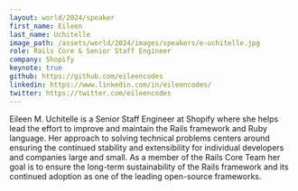 ```yaml
---
layout: world/2024/speaker
first_name: Eileen
last_name: Uchitelle
image_path: /assets/world/2024/images/speakers/e-uchitelle.jpg
role: Rails Core & Senior Staff Engineer
company: Shopify
keynote: true
github: https://github.com/eileencodes
linkedin: https://www.linkedin.com/in/eileencodes/
twitter: https://twitter.com/eileencodes
---
```


Eileen M. Uchitelle is a Senior Staff Engineer at Shopify where she helps lead the effort to improve and maintain the Rails framework and Ruby language. Her approach to solving technical problems centers around ensuring the continued stability and extensibility for individual developers and companies large and small. As a member of the Rails Core Team her goal is to ensure the long-term sustainability of the Rails framework and its continued adoption as one of the leading open-source frameworks.